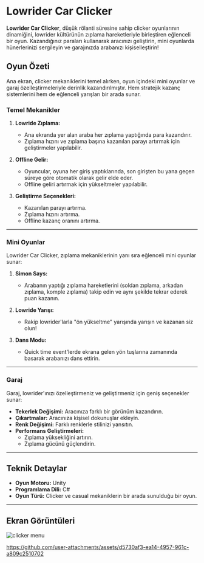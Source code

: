 # Lowrider Car Clicker

**Lowrider Car Clicker**, düşük rölanti süresine sahip clicker oyunlarının dinamiğini, lowrider kültürünün zıplama hareketleriyle birleştiren eğlenceli bir oyun. Kazandığınız paraları kullanarak aracınızı geliştirin, mini oyunlarda hünerlerinizi sergileyin ve garajınızda arabanızı kişiselleştirin!

## Oyun Özeti

Ana ekran, clicker mekaniklerini temel alırken, oyun içindeki mini oyunlar ve garaj özelleştirmeleriyle derinlik kazandırılmıştır. Hem stratejik kazanç sistemlerini hem de eğlenceli yarışları bir arada sunar.

### Temel Mekanikler  

1. **Lowride Zıplama:**  
   - Ana ekranda yer alan araba her zıplama yaptığında para kazandırır.  
   - Zıplama hızını ve zıplama başına kazanılan parayı artırmak için geliştirmeler yapılabilir.  

2. **Offline Gelir:**  
   - Oyuncular, oyuna her giriş yaptıklarında, son girişten bu yana geçen süreye göre otomatik olarak gelir elde eder.  
   - Offline geliri artırmak için yükseltmeler yapılabilir.  

3. **Geliştirme Seçenekleri:**  
   - Kazanılan parayı artırma.  
   - Zıplama hızını artırma.  
   - Offline kazanç oranını artırma.  

---

### Mini Oyunlar  

Lowrider Car Clicker, zıplama mekaniklerinin yanı sıra eğlenceli mini oyunlar sunar:  

1. **Simon Says:**  
   - Arabanın yaptığı zıplama hareketlerini (soldan zıplama, arkadan zıplama, komple zıplama) takip edin ve aynı şekilde tekrar ederek puan kazanın.  

2. **Lowride Yarışı:**  
   - Rakip lowrider'larla "ön yükseltme" yarışında yarışın ve kazanan siz olun!  

3. **Dans Modu:**  
   - Quick time event'lerde ekrana gelen yön tuşlarına zamanında basarak arabanızı dans ettirin.  

---

### Garaj  

Garaj, lowrider'ınızı özelleştirmeniz ve geliştirmeniz için geniş seçenekler sunar:  
- **Tekerlek Değişimi:** Aracınıza farklı bir görünüm kazandırın.  
- **Çıkartmalar:** Aracınıza kişisel dokunuşlar ekleyin.  
- **Renk Değişimi:** Farklı renklerle stilinizi yansıtın.  
- **Performans Geliştirmeleri:**  
  - Zıplama yüksekliğini artırın.  
  - Zıplama gücünü güçlendirin.  

---

## Teknik Detaylar  

- **Oyun Motoru:** Unity  
- **Programlama Dili:** C#  
- **Oyun Türü:** Clicker ve casual mekaniklerin bir arada sunulduğu bir oyun.  

---

## Ekran Görüntüleri

![clicker menu](https://github.com/user-attachments/assets/8bb27b8a-ca9a-48d6-bfde-723de817f55f)    

https://github.com/user-attachments/assets/d5730af3-ea14-4957-961c-a809c2510702



